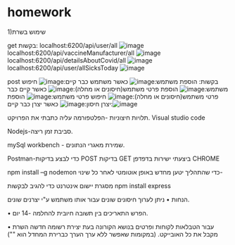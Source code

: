 # homework
1)שימוש בשרת


get בקשות:
localhost:6200/api/user/all
![image](https://github.com/dvora269290/homework/assets/132925327/7219657e-51ce-415f-b0e7-848a1171e7ae)
localhost:6200/api/vaccineManufacturer/all
![image](https://github.com/dvora269290/homework/assets/132925327/e45a50f2-decf-4fd5-8f76-0eac49789252)
localhost:6200/api/detailsAboutCovid/all
![image](https://github.com/dvora269290/homework/assets/132925327/d5f0fa5b-687d-464f-bf3a-39f78796b1b8)
localhost:6200/api/user/allSicksToday
![image](https://github.com/dvora269290/homework/assets/132925327/b74d6648-6471-4950-b9f4-0a06cd787d4c)


post בקשות:
הוספת משתמש:![image](https://github.com/dvora269290/homework/assets/132925327/334f8845-c4ab-4994-88ef-10d4bfb06b02)
כאשר משתמש כבר קיים:![image](https://github.com/dvora269290/homework/assets/132925327/92e867bd-8797-4aaf-9042-02afa81da456)
חיפוש משתמש:![image](https://github.com/dvora269290/homework/assets/132925327/38270e74-fb76-40b9-98e7-9082f66eed99)
הוספת פרטי משתמש(חיסונים או מחלה):![image](https://github.com/dvora269290/homework/assets/132925327/1b9bafef-2524-4db9-881d-6361038c2958)
כאשר קיים כבר פרטי משתמש(חיסונים או מחלה):![image](https://github.com/dvora269290/homework/assets/132925327/bde2f7e8-cedc-4c61-ad26-d88389d91b16)
חיפוש פרטי משתמש:![image](https://github.com/dvora269290/homework/assets/132925327/a6415bdd-1af5-4128-9e75-36751065770b)
הוספת יצרן חיסון:![image](https://github.com/dvora269290/homework/assets/132925327/3a76a300-3c80-41ff-b15e-581b46586b80)
כאשר יצרן כבר קיים:![image](https://github.com/dvora269290/homework/assets/132925327/26c9541e-e099-4c2b-adee-76b8fa984597)



תלויות חיצוניות
-הפלטפורמה עליה כתבתי את הפרויקט.                     Visual studio code   


Nodejs-סביבת זמן ריצה.


mySql workbench - שמירת מאגרי הנתונים.


Postman-כדי לבצע בדיקות POST  בדיקות GET ביצעתי ישירות בדפדפן CHROME


npm install –g nodemon   	כדי שהתהליך יטען מחדש באופן אוטומטי לאחר כל שינוי-
 
 
 מסגרת יישום אינטרנט כדי להגיב לבקשות npm install express                                  


הנחות
•	ניתן לערוך חיסונים שונים עבור אותו משתמש ע"י יצרנים שונים.


•	הפרש התאריכים בין תשובה חיובית להחלמה -14 יום.


•	עבור הטבלאות לקוחות ופרטים בנושא הקורונה בעת יצירת רשומה חדשה השרת מקבל את כל האובייקט. (במקומות שאפשר ללא ערך הערך כברירת המחדל הוא "")
